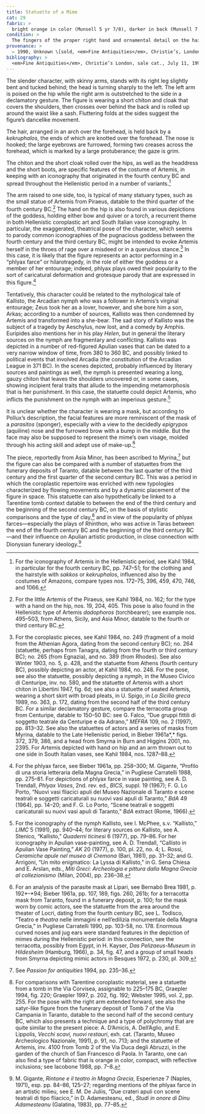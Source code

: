 ```yaml
---
title: Statuette of a Mime
cat: 29
fabric: >
  bright orange in color (Munsell 5 yr 7/8), darker in back (Munsell 7.5 yr 7/6), with a friable consistency, and with many reflective and carbonous inclusions. Extensive traces of polychromy over a thick layer of white slip: bright pink (arms and <em>kekruphalos</em> \[hairnet\]), light pink (face and legs), and red (left foot). The body and the head of the statuette were made with bivalve molds, while the arms, legs, and various secondary elements were worked freehand and applied to the figure before firing. On the back is a circular vent hole.
condition: >
  The fingers of the proper right hand and ornamental detail on the hairnet are missing, as is much of the white ground layer.
provenance: >
  – 1990, Unknown \[sold, <em>Fine Antiquities</em>, Christie’s, London, July 11, 1990, lot 239, to Barbara and Lawrence Fleischman.); 1990–1996, Barbara and Lawrence Fleischman (New York, New York), donated to the J. Paul Getty Museum, 1996.
bibliography: >
  <em>Fine Antiquities</em>, Christie’s London, sale cat., July 11, 1990, lot 239; H. Mallalieu, “Around the Salerooms,” <em>Country Life</em> (August 30, 1990), pp. 114–15; Passion for antiquities 1994, no. 119, pp. 235–36; Acquisitions 1996–98, p. 67. 
---
```

The slender character, with skinny arms, stands with its right leg
slightly bent and tucked behind; the head is turning sharply to the
left. The left arm is poised on the hip while the right arm is
outstretched to the side in a declamatory gesture. The figure is wearing
a short chiton and cloak that covers the shoulders, then crosses over
behind the back and is rolled up around the waist like a sash.
Fluttering folds at the sides suggest the figure’s dancelike movement.

The hair, arranged in an arch over the forehead, is held back by a
*kekruphalos*, the ends of which are knotted over the forehead. The nose
is hooked; the large eyebrows are furrowed, forming two creases across
the forehead, which is marked by a large protuberance; the gaze is grim.

The chiton and the short cloak rolled over the hips, as well as the
headdress and the short boots, are specific features of the costume of
Artemis, in keeping with an iconography that originated in the fourth
century <span class="smcaps">BC</span> and spread
throughout the Hellenistic period in a number of variants.[^1]

The arm raised to one side, too, is typical of many statuary types, such
as the small statue of Artemis from Piraeus, datable to the third
quarter of the fourth century <span
class="smcaps">BC.</span>[^2] The hand on the hip is
also found in various depictions of the goddess, holding either bow and
quiver or a torch, a recurrent theme in both Hellenistic coroplastic art
and South Italian vase iconography. In particular, the exaggerated,
theatrical pose of the character, which seems to parody common
iconographies of the pugnacious goddess between the fourth century and
the third century <span class="smcaps">BC,</span>
might be intended to evoke Artemis herself in the throes of rage over a
misdeed or in a querulous stance.[^3] In this case, it is likely that
the figure represents an actor performing in a “phlyax farce” or
hilarotragedy, in the role of either the goddess or a member of her
entourage; indeed, phlyax plays owed their popularity to the sort of
caricatural deformation and grotesque parody that are expressed in this
figure.[^4]

Tentatively, this character could be related to the mythological tale of
Kallisto, the Arcadian nymph who was a follower in Artemis’s virginal
entourage; Zeus took her as a lover, however, and she bore him a son,
Arkas; according to a number of sources, Kallisto was then condemned by
Artemis and transformed into a she-bear. The sad story of Kallisto was
the subject of a tragedy by Aeschylus, now lost, and a comedy by Amphis.
Euripides also mentions her in his play *Helen*, but in general the
literary sources on the nymph are fragmentary and conflicting. Kallisto
was depicted in a number of red-figured Apulian vases that can be dated
to a very narrow window of time, from 380 to 360 <span
class="smcaps">BC</span>, and possibly linked to
political events that involved Arcadia (the constitution of the Arcadian
League in 371 <span class="smcaps">BC)</span>. In the
scenes depicted, probably influenced by literary sources and paintings
as well, the nymph is presented wearing a long, gauzy chiton that leaves
the shoulders uncovered or, in some cases, showing incipient feral
traits that allude to the impending metamorphosis that is her
punishment. In this case, the statuette could depict Artemis, who
inflicts the punishment on the nymph with an imperious gesture.[^5]

It is unclear whether the character is wearing a mask, but according to
Pollux’s description, the facial features are more reminiscent of the
mask of a *parasitos* (sponger), especially with a view to the decidedly
*epigrypos* (aquiline) nose and the furrowed brow with a bump in the
middle. But the face may also be supposed to represent the mime’s own
visage, molded through his acting skill and adept use of make-up.[^6]

The piece, reportedly from Asia Minor, has been ascribed to Myrina,[^7]
but the figure can also be compared with a number of statuettes from the
funerary deposits of Taranto, datable between the last quarter of the
third century and the first quarter of the second century <span
class="smcaps">BC.</span> This was a period in which
the coroplastic repertoire was enriched with new typologies
characterized by flowing movements and by a dynamic placement of the
figure in space. This statuette can also hypothetically be linked to a
Tarentine tomb context datable to between the end of the third century
and the beginning of the second century <span
class="smcaps">BC</span>, on the basis of stylistic
comparisons and the type of clay,[^8] and in view of the popularity of
phlyax farces—especially the plays of Rhinthon, who was active in Taras
between the end of the fourth century <span
class="smcaps">BC</span> and the beginning of the
third century <span class="smcaps">BC</span>—and their
influence on Apulian artistic production, in close connection with
Dionysian funerary ideology.[^9]

[^1]: For the iconography of Artemis in the Hellenistic period, see
    <span class="smcaps">Kahil</span> 1984, in
    particular for the fourth century <span
    class="smcaps">BC</span>, pp. 747–51; for the
    clothing and the hairstyle with *sakkos* or *kekruphalos*,
    influenced also by the costumes of Amazons, compare types nos.
    172–75, 396, 459, 470, 746, and 1066.

[^2]: For the little Artemis of the Piraeus, see <span
    class="smcaps">Kahil</span> 1984, no. 162; for the
    type with a hand on the hip, nos. 19, 204, 405. This pose is also
    found in the Hellenistic type of Artemis *dadophoros* (torchbearer);
    see example nos. 495–503, from Athens, Sicily, and Asia Minor,
    datable to the fourth or third century <span
    class="smcaps">BC.</span>

[^3]: For the coroplastic pieces, see <span
    class="smcaps">Kahil</span> 1984, no. 249
    (fragment of a mold from the Athenian Agora, dating from the second
    century <span class="smcaps">BC</span>); no. 264
    (statuette, perhaps from Tanagra, dating from the fourth or third
    century <span class="smcaps">BC</span>); no. 265
    (from Egnazia), and no. 389 (from Rhodes). See also <span
    class="smcaps">Winter</span> 1903, no. 5, p. 428,
    and the statuette from Athens (fourth century <span
    class="smcaps">BC</span>), possibly depicting an
    actor, at <span class="smcaps">Kahil</span> 1984,
    no. 248. For the pose, see also the statuette, possibly depicting a
    nymph, in the Museo Civico di Centuripe, inv. no. 580, and the
    statuette of Artemis with a short chiton in <span
    class="smcaps">Libertini</span> 1947, fig. 6d; see
    also a statuette of seated Artemis, wearing a short skirt with broad
    pleats, in U. Spigo, in *<span class="smcaps">La
    Sicilia greca</span>* 1989, no. 363, p. 172, dating from the second
    half of the third century <span
    class="smcaps">BC.</span> For a similar
    declamatory gesture, compare the terracotta group from Centuripe,
    datable to 150–50 <span class="smcaps">BC</span>:
    see G. Falco, “Due gruppi fittili di soggetto teatrale da Centuripe
    e da Adrano,” *MÉFRA* 109, no. 2 (1997), pp. 813–32. See also the
    statuettes of actors and a series of masks from Myrina, datable to
    the Late Hellenistic period, in <span
    class="smcaps">Bieber</span> 1961a*,* figs. 372,
    379, 386, and a head from Smyrna in <span
    class="smcaps">Burn and Higgins</span> 2001, no.
    2395. For Artemis depicted with hand on hip and an arm thrown out to
    one side in South Italian vases, see <span
    class="smcaps">Kahil</span> 1984, nos. 1287–88.

[^4]: For the phlyax farce, see <span
    class="smcaps">Bieber</span> 1961a, pp. 258–300;
    M. Gigante, “Profilo di una storia letteraria della Magna Grecia,”
    in <span class="smcaps">Pugliese Carratelli</span>
    1988, pp. 275–81. For depictions of phlyax farce in vase painting,
    see A. D. Trendall, *Phlyax Vases*, 2nd. rev. ed., *BICS*, suppl. 19
    (1967); F. G. Lo Porto, “Nuovi vasi fliacici apuli del Museo
    Nazionale di Taranto e scene teatrali e soggetti caricaturali su
    nuovi vasi apuli di Taranto,” *BdA* 49 (1964), pp. 14–20; and F. G.
    Lo Porto, “Scene teatrali e soggetti caricaturali su nuovi vasi
    apuli di Taranto,” *BdA* extract (Rome, 1966).

[^5]: For the iconography of the nymph Kallisto, see I. McPhee, s.v.
    “Kallisto,” *LIMC* 5 (1991), pp. 940–44; for literary sources on
    Kallisto, see A. Stenico, “Kallisto,” *Quaderni ticinesi* 6 (1977),
    pp. 79–86. For her iconography in Apulian vase-painting, see A. D.
    Trendall, “Callisto in Apulian Vase Painting,” *AK* 20 (1977), p.
    100, pl. 22, no. 4; L. Rossi, *Ceramiche apule nel museo di Cremona*
    (Bari, 1981), pp. 31–32; and G. Arrigoni, “Un mito enigmatico: La
    Lyssa di Kallisto,” in G. Sena Chiesa and E. Arslan, eds., *Miti
    Greci: Archeologia e pittura dalla Magna Grecia al collezionismo*
    (Milan, 2004), pp. 236–38.

[^6]: For an analysis of the parasite mask at Lipari, see <span
    class="smcaps">Bernabò Brea</span> 1981, p.
    192*–*94; <span class="smcaps">Bieber</span>
    1961a, pp. 107, 189, figs. 260, 261b; for a terracotta mask from
    Taranto, found in a funerary deposit, p. 100; for the mask worn by
    comic actors, see the statuette from the area around the theater of
    Locri, dating from the fourth century <span
    class="smcaps">BC</span>, see L. Todisco, “Teatro
    e *theatra* nelle immagini e nell’edilizia monumentale della Magna
    Grecia,” in <span class="smcaps">Pugliese
    Carratelli</span> 1990, pp. 103–58, no. 178. Enormous curved noses
    and jug ears were standard features in the depiction of mimes during
    the Hellenistic period: in this connection, see the terracotta,
    possibly from Egypt, in H. Kayser, *Das Pelizaeus-Museum in
    Hildesheim* (Hamburg, 1966), p. 34, fig. 47, and a group of small
    heads from Smyrna depicting mimic actors in <span
    class="smcaps">Besques</span> 1972, p. 230, pl.
    309.

[^7]: See *<span class="smcaps">Passion for
    antiquities</span>* 1994, pp. 235–36.

[^8]: For comparisons with Tarentine coroplastic material, see a
    statuette from a tomb in the Via Corvisea, assignable to 225–175
    <span class="smcaps">BC</span>, <span
    class="smcaps">Graepler 1994</span>, fig. 220;
    <span class="smcaps">Graepler</span> 1997, p. 202,
    fig. 192; <span class="smcaps">Webster</span>
    1995, vol. 2, pp. 255. For the pose with the right arm extended
    forward, see also the satyr-like figure from the funerary deposit of
    Tomb 7 of the Via Campania in Taranto, datable to the second half of
    the second century <span class="smcaps">BC</span>,
    which also presents a technique and a type of polychromy that are
    quite similar to the present piece: A. D’Amicis, A. Dell’Aglio, and
    E. Lippolis, *Vecchi scavi, nuovi restauri*, exh. cat. (Taranto,
    Museo Archeologico Nazionale, 1991), p. 91, no. 713; and the
    statuette of Artemis, inv. 4100 from Tomb 2 of the Via Duca degli
    Abruzzi, in the garden of the church of San Francesco di Paola. In
    Taranto, one can also find a type of fabric that is orange in color,
    compact, with reflective inclusions; see <span
    class="smcaps">Iacobone</span> 1988, pp. 7–8.

[^9]: M. Gigante, *Rintone e il teatro in Magna Grecia*, Esperienze 7
    (Naples, 1971)**,** esp. pp. 84–86, 125–27; regarding mentions of
    the phlyax farce in an artistic milieu, see E. M. De Juliis, “Due
    crateri apuli con scene teatrali di tipo fliacico,” in D.
    Adamesteanu, ed., *Studi in onore di Dinu Adamesteanu* (Galatina,
    1983), pp. 77–85.
